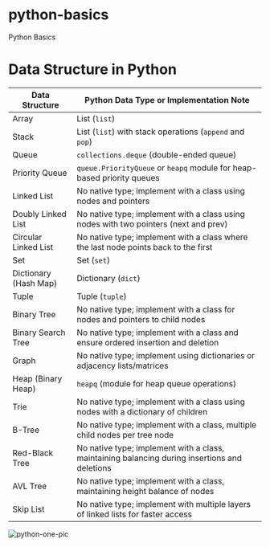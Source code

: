 # python-basics
Python Basics

# Data Structure in Python

| Data Structure        | Python Data Type or Implementation Note |
|-----------------------|-----------------------------------------|
| Array                 | List (`list`)                           |
| Stack                 | List (`list`) with stack operations (`append` and `pop`) |
| Queue                 | `collections.deque` (double-ended queue) |
| Priority Queue        | `queue.PriorityQueue` or `heapq` module for heap-based priority queues |
| Linked List           | No native type; implement with a class using nodes and pointers |
| Doubly Linked List    | No native type; implement with a class using nodes with two pointers (next and prev) |
| Circular Linked List  | No native type; implement with a class where the last node points back to the first |
| Set                   | Set (`set`)                             |
| Dictionary (Hash Map) | Dictionary (`dict`)                     |
| Tuple                 | Tuple (`tuple`)                         |
| Binary Tree           | No native type; implement with a class for nodes and pointers to child nodes |
| Binary Search Tree    | No native type; implement with a class and ensure ordered insertion and deletion |
| Graph                 | No native type; implement using dictionaries or adjacency lists/matrices |
| Heap (Binary Heap)    | `heapq` (module for heap queue operations) |
| Trie                  | No native type; implement with a class using nodes with a dictionary of children |
| B-Tree                | No native type; implement with a class, multiple child nodes per tree node |
| Red-Black Tree        | No native type; implement with a class, maintaining balancing during insertions and deletions |
| AVL Tree              | No native type; implement with a class, maintaining height balance of nodes |
| Skip List             | No native type; implement with multiple layers of linked lists for faster access |



![python-one-pic](https://github.com/web-slate/python-basics/assets/1652629/b7c0e938-1eab-4259-a098-3cc9cf8d17f2)
